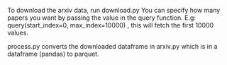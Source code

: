 
To download the arxiv data, run download.py
You can specify how many papers you want by passing the value in the query function.
E.g: query(start_index=0, max_index=10000) , this will fetch the first 10000 values. 

process.py converts the downloaded dataframe in arxiv.py which is in a dataframe (pandas) to parquet.
